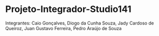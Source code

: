 # Projeto-Integrador-Studio141
Integrantes: Caio Gonçalves, Diogo da Cunha Souza, Jady Cardoso de Queiroz, Juan Gustavo Ferreira, Pedro Araújo de Souza
